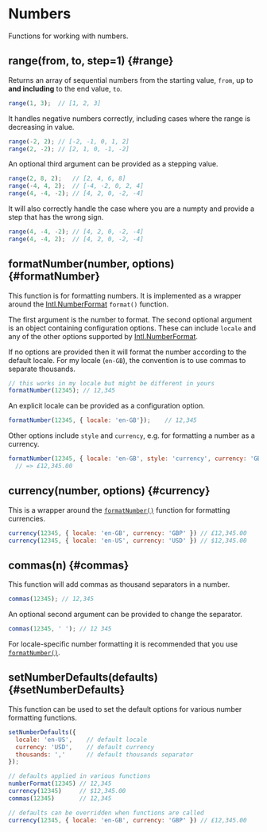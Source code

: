 # Numbers

Functions for working with numbers.

## range(from, to, step=1) {#range}

Returns an array of sequential numbers from the starting value, `from`, up to
**and including** to the end value, `to`.

```js
range(1, 3);  // [1, 2, 3]
```

It handles negative numbers correctly, including cases where the range is
decreasing in value.

```js
range(-2, 2); // [-2, -1, 0, 1, 2]
range(2, -2); // [2, 1, 0, -1, -2]
```

An optional third argument can be provided as a stepping value.

```js
range(2, 8, 2);   // [2, 4, 6, 8]
range(-4, 4, 2);  // [-4, -2, 0, 2, 4]
range(4, -4, -2); // [4, 2, 0, -2, -4]
```

It will also correctly handle the case where you are a numpty and
provide a step that has the wrong sign.

```js
range(4, -4, -2); // [4, 2, 0, -2, -4]
range(4, -4, 2);  // [4, 2, 0, -2, -4]
```

## formatNumber(number, options) {#formatNumber}

This function is for formatting numbers.  It is implemented as a
wrapper around the
[Intl.NumberFormat](https://developer.mozilla.org/en-US/docs/Web/JavaScript/Reference/Global_Objects/Intl/NumberFormat) `format()` function.

The first argument is the number to format.  The second optional argument is
an object containing configuration options.  These can include `locale` and
any of the other options supported by [Intl.NumberFormat](https://developer.mozilla.org/en-US/docs/Web/JavaScript/Reference/Global_Objects/Intl/NumberFormat).

If no options are provided then it will format the number according to the default locale.
For my locale (`en-GB`), the convention is to use commas to separate thousands.

```js
// this works in my locale but might be different in yours
formatNumber(12345); // 12,345
```

An explicit locale can be provided as a configuration option.

```js
formatNumber(12345, { locale: 'en-GB'});    // 12,345
```

Other options include `style` and `currency`, e.g. for formatting a number
as a currency.

```js
formatNumber(12345, { locale: 'en-GB', style: 'currency', currency: 'GBP' })
  // => £12,345.00
```

## currency(number, options) {#currency}

This is a wrapper around the [`formatNumber()`](#formatNumber) function
for formatting currencies.

```js
currency(12345, { locale: 'en-GB', currency: 'GBP' }) // £12,345.00
currency(12345, { locale: 'en-US', currency: 'USD' }) // $12,345.00
```

## commas(n) {#commas}

This function will add commas as thousand separators in a number.

```js
commas(12345); // 12,345
```

An optional second argument can be provided to change the separator.

```js
commas(12345, ' '); // 12 345
```

For locale-specific number formatting it is recommended that you use
[`formatNumber()`](#formatNumber).

## setNumberDefaults(defaults) {#setNumberDefaults}

This function can be used to set the default options for various number
formatting functions.

```js
setNumberDefaults({
  locale: 'en-US',    // default locale
  currency: 'USD',    // default currency
  thousands: ','      // default thousands separator
});

// defaults applied in various functions
numberFormat(12345) // 12,345
currency(12345)     // $12,345.00
commas(12345)       // 12,345

// defaults can be overridden when functions are called
currency(12345, { locale: 'en-GB', currency: 'GBP' }) // £12,345.00
```
